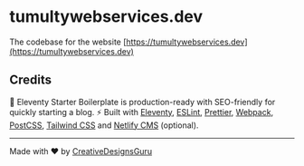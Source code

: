 # tumultywebservices.dev

The codebase for the website [https://tumultywebservices.dev](https://tumultywebservices.dev)

## Credits
🚀 Eleventy Starter Boilerplate is production-ready with SEO-friendly for quickly starting a blog. ⚡️ Built with [Eleventy](https://www.11ty.dev), [ESLint](https://eslint.org), [Prettier](https://prettier.io), [Webpack](https://webpack.js.org), [PostCSS](https://postcss.org), [Tailwind CSS](https://tailwindcss.com) and [Netlify CMS](https://www.netlifycms.org) (optional).

---

Made with ♥ by [CreativeDesignsGuru](https://creativedesignsguru.com)
